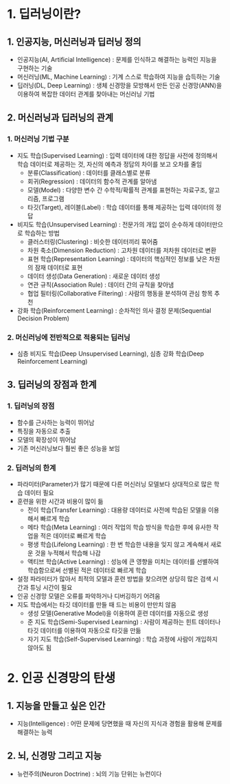# 1. 딥러닝이란?

## 1. 인공지능, 머신러닝과 딥러닝 정의

- 인공지능(AI, Artificial Intelligence) : 문제를 인식하고 해결하는 능력인 지능을 구현하는 기술
- 머신러닝(ML, Machine Learning) : 기계 스스로 학습하여 지능을 습득하는 기술
- 딥러닝(DL, Deep Learning) : 생체 신경망을 모방해서 만든 인공 신경망(ANN)을 이용하여 복잡한 데이터 관계를 찾아내는 머신러닝 기법

## 2. 머신러닝과 딥러닝의 관계

### 1. 머신러닝 기법 구분

- 지도 학습(Supervised Learning) : 입력 데이터에 대한 정답을 사전에 정의해서 학습 데이터로 제공하는 것, 자신의 예측과 정답의 차이를 보고 오차를 줄임
    - 분류(Classification) : 데이터를 클래스별로 분류
    - 회귀(Regression) : 데이터의 함수적 관계를 알아냄
    - 모델(Model) : 다양한 변수 간 수학적/확률적 관계를 표현하는 자료구조, 알고리즘, 프로그램
    - 타깃(Target), 레이블(Label) : 학습 데이터를 통해 제공하는 입력 데이터의 정답
- 비지도 학습(Unsupervised Learning) : 전문가의 개입 없이 순수하게 데이터만으로 학습하는 방법
    - 클러스터링(Clustering) : 비슷한 데이터끼리 묶어줌
    - 차원 축소(Dimension Reduction) : 고차원 데이터를 저차원 데이터로 변환
    - 표현 학습(Representation Learning) : 데이터의 핵심적인 정보를 낮은 차원의 잠재 데이터로 표현
    - 데이터 생성(Data Generation) : 새로운 데이터 생성
    - 연관 규칙(Association Rule) : 데이터 간의 규칙을 찾아냄
    - 협업 필터링(Collaborative Filtering) : 사람의 행동을 분석하여 관심 항목 추천
- 강화 학습(Reinforcement Learning) : 순차적인 의사 결정 문제(Sequential Decision Problem)

### 2. 머신러닝에 전반적으로 적용되는 딥러닝

- 심층 비지도 학습(Deep Unsupervised Learning), 심층 강화 학습(Deep Reinforcement Learning)

## 3. 딥러닝의 장점과 한계

### 1. 딥러닝의 장점

- 함수를 근사하는 능력이 뛰어남
- 특징을 자동으로 추출
- 모델의 확장성이 뛰어남
- 기존 머신러닝보다 훨씬 좋은 성능을 보임

### 2. 딥러닝의 한계

- 파라미터(Parameter)가 많기 때문에 다른 머신러닝 모델보다 상대적으로 많은 학습 데이터 필요
- 훈련을 위한 시간과 비용이 많이 듦
    - 전이 학습(Transfer Learning) : 대용량 데이터로 사전에 학습된 모델을 이용해서 빠르게 학습
    - 메타 학습(Meta Learning) : 여러 작업의 학습 방식을 학습한 후에 유사한 작업을 적은 데이터로 빠르게 학습
    - 평생 학습(Lifelong Learning) : 한 번 학습한 내용을 잊지 않고 계속해서 새로운 것을 누적해서 학습해 나감
    - 액티브 학습(Active Learning) : 성능에 큰 영향을 미치는 데이터를 선별하여 학습함으로써 선별된 적은 데이터로 빠르게 학습
- 설정 파라미터가 많아서 최적의 모델과 훈련 방법을 찾으려면 상당히 많은 검색 시간과 튜닝 시간이 필요
- 인공 신경망 모델은 오류를 파악하거나 디버깅하기 어려움
- 지도 학습에서는 타깃 데이터를 만들 때 드는 비용이 만만치 않음
    - 생성 모델(Generative Model)을 이용하여 훈련 데이터를 자동으로 생성
    - 준 지도 학습(Semi-Supervised Learning) : 사람이 제공하는 힌트 데이터나 타깃 데이터를 이용하여 자동으로 타깃을 만듦
    - 자기 지도 학습(Self-Supervised Learning) : 학습 과정에 사람이 개입하지 않아도 됨

# 2. 인공 신경망의 탄생

## 1. 지능을 만들고 싶은 인간

- 지능(Intelligence) : 어떤 문제에 당면했을 때 자신의 지식과 경험을 활용해 문제를 해결하는 능력

## 2. 뇌, 신경망 그리고 지능

- 뉴런주의(Neuron Doctrine) : 뇌의 기능 단위는 뉴런이다
